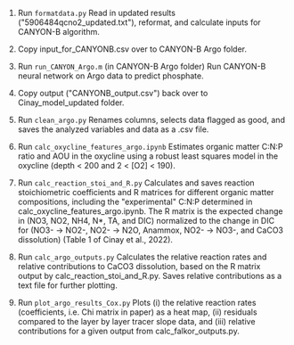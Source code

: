 1. Run ```formatdata.py```
	Read in updated results ("5906484qcno2_updated.txt"), reformat, and calculate inputs for CANYON-B algorithm.

2. Copy input_for_CANYONB.csv over to CANYON-B Argo folder.

3. Run ```run_CANYON_Argo.m``` (in CANYON-B Argo folder)
	Run CANYON-B neural network on Argo data to predict phosphate.

4. Copy output ("CANYONB_output.csv") back over to Cinay_model_updated folder.

5. Run ```clean_argo.py```
    Renames columns, selects data flagged as good, and saves the analyzed variables and data as a .csv file.

6. Run ```calc_oxycline_features_argo.ipynb```
    Estimates organic matter C:N:P ratio and AOU in the oxycline using a robust least squares model in the oxycline (depth < 200 and 2 < [O2] < 190).

7. Run ```calc_reaction_stoi_and_R.py```
    Calculates and saves reaction stoichiometric coefficients and R matrices for different organic matter compositions, including the "experimental" C:N:P determined in calc_oxycline_features_argo.ipynb. The R matrix is the expected change in (NO3, NO2, NH4, N*, TA, and DIC) normalized to the change in DIC for (NO3- -> NO2-, NO2- -> N2O, Anammox, NO2- -> NO3-, and CaCO3 dissolution) (Table 1 of Cinay et al., 2022).

8. Run ```calc_argo_outputs.py```
	Calculates the relative reaction rates and relative contributions to CaCO3 dissolution, based on the R matrix output by calc_reaction_stoi_and_R.py. Saves relative contributions as a text file for further plotting.

9. Run ```plot_argo_results_Cox.py```
	Plots (i) the relative reaction rates (coefficients, i.e. Chi matrix in paper) as a heat map, (ii) residuals compared to the layer by layer tracer slope data, and (iii) relative contributions for a given output from calc_falkor_outputs.py.
